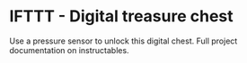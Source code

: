# IFTTT - Digital treasure chest

Use a pressure sensor to unlock this digital chest. Full project documentation on instructables.
